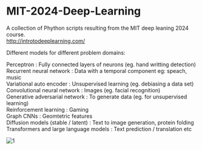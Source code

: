 # MIT-2024-Deep-Learning    

A collection of Phython scripts resulting from the MIT deep leaning 2024 course.  
http://introtodeeplearning.com/  

Different models for different problem domains:  

Perceptron : Fully connected layers of neurons  (eg. hand writting detection)  
Recurrent neural network : Data with a temporal component eg: speach, music  
Variational auto encoder : Unsupervised learning (eg. debiasing a data set)  
Convolutional neural network : Images (eg. facial recognition)   
Generative adversarial network : To generate data (eg. for unsupervised learning)    
Reinforcement learning : Gaming  
Graph CNNs : Geomtetric features  
Diffusion models (stable / latent) : Text to image generation, protein folding
Transformers and large language models : Text prediction / translation etc 

![1](https://github.com/A00107408/MIT-Deep-Learning-Course-2024/assets/8778579/440eb29a-7cb4-4d14-a9dc-3841f511c189)
